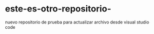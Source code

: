 # este-es-otro-repositorio-
nuevo repositorio de prueba para actualizar archivo desde visual studio code
